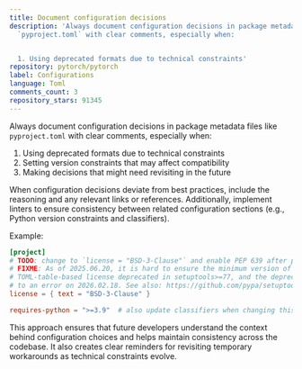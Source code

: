 ```yaml
---
title: Document configuration decisions
description: 'Always document configuration decisions in package metadata files like
  `pyproject.toml` with clear comments, especially when:


  1. Using deprecated formats due to technical constraints'
repository: pytorch/pytorch
label: Configurations
language: Toml
comments_count: 3
repository_stars: 91345
---
```


Always document configuration decisions in package metadata files like `pyproject.toml` with clear comments, especially when:

1. Using deprecated formats due to technical constraints
2. Setting version constraints that may affect compatibility
3. Making decisions that might need revisiting in the future

When configuration decisions deviate from best practices, include the reasoning and any relevant links or references. Additionally, implement linters to ensure consistency between related configuration sections (e.g., Python version constraints and classifiers).

Example:
```toml
[project]
# TODO: change to `license = "BSD-3-Clause"` and enable PEP 639 after pinning setuptools>=77
# FIXME: As of 2025.06.20, it is hard to ensure the minimum version of setuptools in our CI environment.
# TOML-table-based license deprecated in setuptools>=77, and the deprecation warning will be changed
# to an error on 2026.02.18. See also: https://github.com/pypa/setuptools/issues/4903
license = { text = "BSD-3-Clause" }

requires-python = ">=3.9"  # also update classifiers when changing this
```

This approach ensures that future developers understand the context behind configuration choices and helps maintain consistency across the codebase. It also creates clear reminders for revisiting temporary workarounds as technical constraints evolve.
